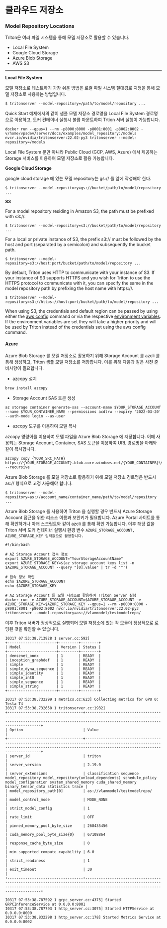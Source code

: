 # 클라우드 저장소



### **Model Repository Locations**

Triton은 여러 파일 시스템을 통해 모델 저장소로 활용할 수 있습니다.

* Local File System
* Google Cloud Storage
* Azure Blob Storage
* AWS S3

****

**Local File System**

모델 저장소로 테스트하기 가장 쉬운 방법은 로컬 파일 시스템 절대경로 지정을 통해 모델 저장소로 사용하는 방법입니다.

```
$ tritonserver --model-repository=/path/to/model/repository ...
```

Quick Start 예제에서의 같이 샘플 모델 저장소 경로명을 Local File System 경로명으로 이용하고, 도커 컨테이너 실행시 볼륨 마운트하여 Trtion 서버 실행이 가능합니다.

```
docker run --gpus=1 --rm -p8000:8000 -p8001:8001 -p8002:8002 -v/home/vpsdev/server/docs/examples/model_repository:/models nvcr.io/nvidia/tritonserver:22.02-py3 tritonserver --model-repository=/models
```



Local File System 뿐만 아니라 Public Cloud (GCP, AWS, Azure) 에서 제공하는 Storage 서비스를 이용하여 모델 저장소로 활용 가능합니다.



**Google Cloud Storage**

google cloud storage 에 있는 모델 repository는 gs:// 를 앞에 작성해야 한다.

```
$ tritonserver --model-repository=gs://bucket/path/to/model/repository ...
```

**S3**

For a model repository residing in Amazon S3, the path must be prefixed with s3://.

```
$ tritonserver --model-repository=s3://bucket/path/to/model/repository ...
```

For a local or private instance of S3, the prefix s3:// must be followed by the host and port (separated by a semicolon) and subsequently the bucket path.

```
$ tritonserver --model-repository=s3://host:port/bucket/path/to/model/repository ...
```

By default, Triton uses HTTP to communicate with your instance of S3. If your instance of S3 supports HTTPS and you wish for Triton to use the HTTPS protocol to communicate with it, you can specify the same in the model repository path by prefixing the host name with https://.

```
$ tritonserver --model-repository=s3://https://host:port/bucket/path/to/model/repository ...
```

When using S3, the credentials and default region can be passed by using either the [aws config](https://docs.aws.amazon.com/cli/latest/userguide/cli-chap-configure.html) command or via the respective [environment variables](https://docs.aws.amazon.com/cli/latest/userguide/cli-configure-envvars.html). If the environment variables are set they will take a higher priority and will be used by Triton instead of the credentials set using the aws config command.

#### Azure

Azure Blob Storage 를 모델 저장소로 활용하기 위해 Storage Account 를 azcli 를 통해 생성하고, Triton 샘플 모델 저장소를 저장합니다. 이를 위해 다음과 같은 사전 준비사항이 필요합니다.

* azcopy 설치

```
brew install azcopy
```

* Storage Account SAS 토큰 생성

```
az storage container generate-sas --account-name $YOUR_STORAGE_ACCOUNT --name $YOUR_CONTAINER_NAME --permissions acdlrw --expiry '2022-03-20' --auth-mode login --as-user
```

* azcopy 도구를 이용하여 모델 복사

azcopy 명령어를 이용하여 모델 파일을 Azure Blob Storage 에 저장합니다. 이때 사용되는 Storage Account,  Container, SAS 토큰을 이용하여 URL 경로명을 아래와 같이 복사합니다.

```
azcopy copy {YOUR_SRC_PATH} https://{YOUR_STORAGE_ACCOUNT}.blob.core.windows.net/{YOUR_CONTAINER}\$YOUR_SAS_TOKEN --recursive
```



Azure Blob Storage 를 모델 저장소로 활용하기 위해 모델 저장소 경로명은 반드시 as:// 형식으로 고정 사용해야 합니다.

```
$ tritonserver --model-repository=as://account_name/container_name/path/to/model/repository ...
```

Azure Blob Storage 를 사용하여 Triton 을 실행할 경우 반드시 Azure Storage Account 접근을 위한 리소스 이름과 보안키가 필요합니다. Azure Portal 사이트를 통해 확인하거나 아래 스크립트와 같이 azcli 를 통해 확인 가능합니다. 이후 해당 값을 Triton 서버 도커 컨테이너 실행시 환경 변수 `AZURE_STORAGE_ACCOUNT, AZURE_STORAGE_KEY 입력값으로 활용합니다.`

```
#!/bin/bash

# AZ Storage Account 접속 정보
export AZURE_STORAGE_ACCOUNT="YourStorageAccountName"
export AZURE_STORAGE_KEY=$(az storage account keys list -n $AZURE_STORAGE_ACCOUNT --query "[0].value" | tr -d '"')

# 접속 정보 확인 
echo $AZURE_STORAGE_ACCOUNT
echo $AZURE_STORAGE_KEY

# AZ Storage Account 를 모델 저장소로 활용하여 Triton Server 실행
docker run -e AZURE_STORAGE_ACCOUNT=$AZURE_STORAGE_ACCOUNT -e AZURE_STORAGE_KEY=$AZURE_STORAGE_KEY --gpus=1 --rm -p8000:8000 -p8001:8001 -p8002:8002 nvcr.io/nvidia/tritonserver:22.02-py3 tritonserver --model-repository=as://vlammodel/testmodelrepo/
```

이후 Triton 서버가 정상적으로 실행되어 모델 저장소에 있는 각 모듈이 정상적으로 로딩된 것을 확인할 수 있습니다.

```
I0317 07:53:38.713928 1 server.cc:592] 
+----------------------+---------+--------+
| Model                | Version | Status |
+----------------------+---------+--------+
| densenet_onnx        | 1       | READY  |
| inception_graphdef   | 1       | READY  |
| simple               | 1       | READY  |
| simple_dyna_sequence | 1       | READY  |
| simple_identity      | 1       | READY  |
| simple_int8          | 1       | READY  |
| simple_sequence      | 1       | READY  |
| simple_string        | 1       | READY  |
+----------------------+---------+--------+

I0317 07:53:38.732299 1 metrics.cc:623] Collecting metrics for GPU 0: Tesla T4
I0317 07:53:38.732658 1 tritonserver.cc:1932] 
+----------------------------------+----------------------------------------------------------------------------------------------------------------------------------------------------------------------------------------------+
| Option                           | Value                                                                                                                                                                                        |
+----------------------------------+----------------------------------------------------------------------------------------------------------------------------------------------------------------------------------------------+
| server_id                        | triton                                                                                                                                                                                       |
| server_version                   | 2.19.0                                                                                                                                                                                       |
| server_extensions                | classification sequence model_repository model_repository(unload_dependents) schedule_policy model_configuration system_shared_memory cuda_shared_memory binary_tensor_data statistics trace |
| model_repository_path[0]         | as://vlammodel/testmodelrepo/                                                                                                                                                                |
| model_control_mode               | MODE_NONE                                                                                                                                                                                    |
| strict_model_config              | 1                                                                                                                                                                                            |
| rate_limit                       | OFF                                                                                                                                                                                          |
| pinned_memory_pool_byte_size     | 268435456                                                                                                                                                                                    |
| cuda_memory_pool_byte_size{0}    | 67108864                                                                                                                                                                                     |
| response_cache_byte_size         | 0                                                                                                                                                                                            |
| min_supported_compute_capability | 6.0                                                                                                                                                                                          |
| strict_readiness                 | 1                                                                                                                                                                                            |
| exit_timeout                     | 30                                                                                                                                                                                           |
+----------------------------------+----------------------------------------------------------------------------------------------------------------------------------------------------------------------------------------------+

I0317 07:53:38.787592 1 grpc_server.cc:4375] Started GRPCInferenceService at 0.0.0.0:8001
I0317 07:53:38.787793 1 http_server.cc:3075] Started HTTPService at 0.0.0.0:8000
I0317 07:53:38.832298 1 http_server.cc:178] Started Metrics Service at 0.0.0.0:8002
```

